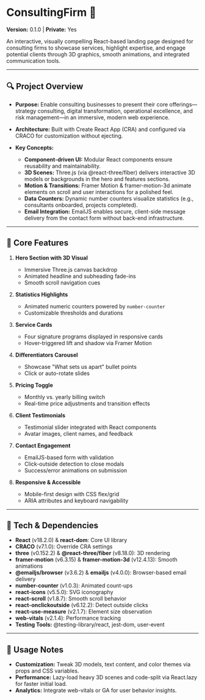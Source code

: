 # ConsultingFirm 🎯

**Version:** 0.1.0 | **Private:** Yes

An interactive, visually compelling React-based landing page designed for consulting firms to showcase services, highlight expertise, and engage potential clients through 3D graphics, smooth animations, and integrated communication tools.

---

## 🔍 Project Overview

* **Purpose:** Enable consulting businesses to present their core offerings—strategy consulting, digital transformation, operational excellence, and risk management—in an immersive, modern web experience.
* **Architecture:** Built with Create React App (CRA) and configured via CRACO for customization without ejecting.
* **Key Concepts:**

  * **Component-driven UI:** Modular React components ensure reusability and maintainability.
  * **3D Scenes:** Three.js (via @react-three/fiber) delivers interactive 3D models or backgrounds in the hero and features sections.
  * **Motion & Transitions:** Framer Motion & framer-motion-3d animate elements on scroll and user interactions for a polished feel.
  * **Data Counters:** Dynamic number counters visualize statistics (e.g., consultants onboarded, projects completed).
  * **Email Integration:** EmailJS enables secure, client-side message delivery from the contact form without back-end infrastructure.

---

## 🚩 Core Features

1. **Hero Section with 3D Visual**

   * Immersive Three.js canvas backdrop
   * Animated headline and subheading fade-ins
   * Smooth scroll navigation cues

2. **Statistics Highlights**

   * Animated numeric counters powered by `number-counter`
   * Customizable thresholds and durations

3. **Service Cards**

   * Four signature programs displayed in responsive cards
   * Hover-triggered lift and shadow via Framer Motion

4. **Differentiators Carousel**

   * Showcase "What sets us apart" bullet points
   * Click or auto-rotate slides

5. **Pricing Toggle**

   * Monthly vs. yearly billing switch
   * Real-time price adjustments and transition effects

6. **Client Testimonials**

   * Testimonial slider integrated with React components
   * Avatar images, client names, and feedback

7. **Contact Engagement**

   * EmailJS-based form with validation
   * Click-outside detection to close modals
   * Success/error animations on submission

8. **Responsive & Accessible**

   * Mobile-first design with CSS flex/grid
   * ARIA attributes and keyboard navigability

---

## 🧩 Tech & Dependencies

* **React** (v18.2.0) & **react-dom**: Core UI library
* **CRACO** (v7.1.0): Override CRA settings
* **three** (v0.152.2) & **@react-three/fiber** (v8.18.0): 3D rendering
* **framer-motion** (v6.3.15) & **framer-motion-3d** (v12.4.13): Smooth animations
* **@emailjs/browser** (v3.6.2) & **emailjs** (v4.0.0): Browser-based email delivery
* **number-counter** (v1.0.3): Animated count-ups
* **react-icons** (v5.5.0): SVG iconography
* **react-scroll** (v1.8.7): Smooth scroll behavior
* **react-onclickoutside** (v6.12.2): Detect outside clicks
* **react-use-measure** (v2.1.7): Element size observation
* **web-vitals** (v2.1.4): Performance tracking
* **Testing Tools:** @testing-library/react, jest-dom, user-event


---

## 🔗 Usage Notes

* **Customization:** Tweak 3D models, text content, and color themes via props and CSS variables.
* **Performance:** Lazy-load heavy 3D scenes and code-split via React.lazy for faster initial load.
* **Analytics:** Integrate web-vitals or GA for user behavior insights.

